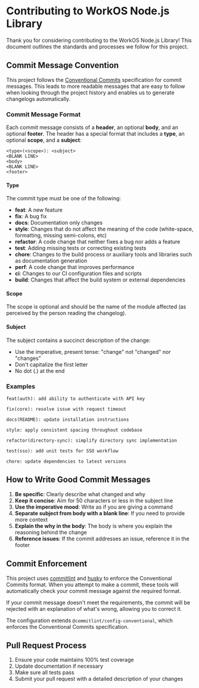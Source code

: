 # Contributing to WorkOS Node.js Library

Thank you for considering contributing to the WorkOS Node.js Library! This document outlines the standards and processes we follow for this project.

## Commit Message Convention

This project follows the [Conventional Commits](https://www.conventionalcommits.org/) specification for commit messages. This leads to more readable messages that are easy to follow when looking through the project history and enables us to generate changelogs automatically.

### Commit Message Format

Each commit message consists of a **header**, an optional **body**, and an optional **footer**. The header has a special format that includes a **type**, an optional **scope**, and a **subject**:

```
<type>(<scope>): <subject>
<BLANK LINE>
<body>
<BLANK LINE>
<footer>
```

#### Type

The commit type must be one of the following:

- **feat**: A new feature
- **fix**: A bug fix
- **docs**: Documentation only changes
- **style**: Changes that do not affect the meaning of the code (white-space, formatting, missing semi-colons, etc)
- **refactor**: A code change that neither fixes a bug nor adds a feature
- **test**: Adding missing tests or correcting existing tests
- **chore**: Changes to the build process or auxiliary tools and libraries such as documentation generation
- **perf**: A code change that improves performance
- **ci**: Changes to our CI configuration files and scripts
- **build**: Changes that affect the build system or external dependencies

#### Scope

The scope is optional and should be the name of the module affected (as perceived by the person reading the changelog).

#### Subject

The subject contains a succinct description of the change:

- Use the imperative, present tense: "change" not "changed" nor "changes"
- Don't capitalize the first letter
- No dot (.) at the end

### Examples

```
feat(auth): add ability to authenticate with API key
```

```
fix(core): resolve issue with request timeout
```

```
docs(README): update installation instructions
```

```
style: apply consistent spacing throughout codebase
```

```
refactor(directory-sync): simplify directory sync implementation
```

```
test(sso): add unit tests for SSO workflow
```

```
chore: update dependencies to latest versions
```

## How to Write Good Commit Messages

1. **Be specific**: Clearly describe what changed and why
2. **Keep it concise**: Aim for 50 characters or less in the subject line
3. **Use the imperative mood**: Write as if you are giving a command
4. **Separate subject from body with a blank line**: If you need to provide more context
5. **Explain the why in the body**: The body is where you explain the reasoning behind the change
6. **Reference issues**: If the commit addresses an issue, reference it in the footer

## Commit Enforcement

This project uses [commitlint](https://commitlint.js.org/) and [husky](https://typicode.github.io/husky/) to enforce the Conventional Commits format. When you attempt to make a commit, these tools will automatically check your commit message against the required format.

If your commit message doesn't meet the requirements, the commit will be rejected with an explanation of what's wrong, allowing you to correct it.

The configuration extends `@commitlint/config-conventional`, which enforces the Conventional Commits specification.

## Pull Request Process

1. Ensure your code maintains 100% test coverage
2. Update documentation if necessary
3. Make sure all tests pass
4. Submit your pull request with a detailed description of your changes